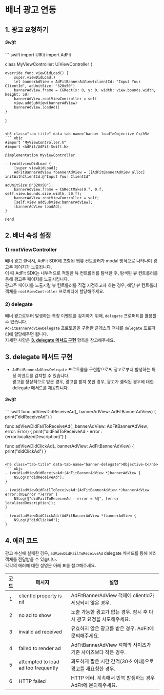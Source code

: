 # 배너 광고 연동

## <a name="heading1"></a> 1. 광고 요청하기

<h5 class="tab-title" data-tab-name="banner-load">Swift</h5>
``` swift
import UIKit
import AdFit

class MyViewController: UIViewController {

    override func viewDidLoad() {
        super.viewDidLoad()
        let bannerAdView = AdFitBannerAdView(clientId: "Input Your ClientId", adUnitSize: "320x50")
        bannerAdView.frame = CGRect(x: 0, y: 0, width: view.bounds.width, height: 50)
        bannerAdView.rootViewController = self
        view.addSubView(bannerAdView)
        bannerAdView.loadAd()
    }

}
```

<h5 class="tab-title" data-tab-name="banner-load">Objective-C</h5>
``` objc
#import "MyViewController.h"
#import <AdFit/AdFit-Swift.h>

@implementation MyViewController

- (void)viewDidLoad {
    [super viewDidLoad];
    AdFitBannerAdView *bannerAdView = [[AdFitBannerAdView alloc] initWithClientId:@"Input Your ClientId" 
                                                                       adUnitSize:@"320x50"];
    bannerAdView.frame = CGRectMake(0.f, 0.f, self.view.bounds.size.width, 50.f);
    bannerAdView.rootViewController = self;
    [self.view addSubView:bannerAdView];
    [bannerAdView loadAd];
}

@end
``` 

## <a name="heading2"></a> 2. 배너 속성 설정
### 1) rootViewController
배너 광고 클릭시, AdFit SDK에 포함된 웹뷰 컨트롤러가 modal 방식으로 나타나며 광고주 페이지가 노출됩니다.<br>
이 때 AdFit SDK는 내부적으로 적절한 뷰 컨트롤러를 탐색한 후, 탐색된 뷰 컨트롤러를 통해 광고주 페이지를 노출시킵니다.<br>
광고주 페이지를 노출시킬 뷰 컨트롤러를 직접 지정하고자 하는 경우, 해당 뷰 컨트롤러 객체를 `rootViewController` 프로퍼티에 할당해주세요.

### 2) delegate
배너 광고로부터 발생하는 특정 이벤트를 감지하기 위해, `delegate` 프로퍼티를 활용할 수 있습니다.<br>
`AdFitBannerAdViewDelegate` 프로토콜을 구현한 클래스의 객체를 `delegate` 프로퍼티에 할당해주면 됩니다.<br>
자세한 사항은 [**3. delegate 메서드 구현**](#heading3) 항목을 참고해주세요.

## <a name="heading3"></a> 3. delegate 메서드 구현
- `AdFitBannerAdViewDelegate` 프로토콜을 구현함으로써 광고로부터 발생하는 특정 이벤트를 감지할 수 있습니다.<br>
광고를 정상적으로 받은 경우, 광고를 받지 못한 경우, 광고가 클릭된 경우에 대한 delegate 메서드를 제공합니다.

<h5 class="tab-title" data-tab-name="banner-delegate">Swift</h5>
``` swift
func adViewDidReceiveAd(_ bannerAdView: AdFitBannerAdView) {
    print("didReceiveAd")
}
    
func adViewDidFailToReceiveAd(_ bannerAdView: AdFitBannerAdView, error: Error) {
    print("didFailToReceiveAd - error :\(error.localizedDescription)")
}
    
func adViewDidClickAd(_ bannerAdView: AdFitBannerAdView) {
    print("didClickAd")
}
```

<h5 class="tab-title" data-tab-name="banner-delegate">Objective-C</h5>
``` objc
- (void)adViewDidReceiveAd:(AdFitBannerAdView *)bannerAdView {
    NSLog(@"didReceiveAd");
}

- (void)adViewDidFailToReceiveAd:(AdFitBannerAdView *)bannerAdView error:(NSError *)error {
    NSLog(@"didFailToReceiveAd - error = %@", [error localizedDescription]);
}

- (void)adViewDidClickAd:(AdFitBannerAdView *)bannerAdView {
    NSLog(@"didClickAd");
}
``` 

## <a name="heading4"></a> 4. 에러 코드
광고 수신에 실패한 경우, `adViewDidFailToReceiveAd` delegate 메서드를 통해 에러 객체를 전달받을 수 있습니다.<br>
각각의 에러에 대한 설명은 아래 표를 참고해주세요.

|   코드  |               메시지                   |                    설명                               |
|:------:|--------------------------------------|------------------------------------------------------|
|  1     | clientId property is nil             | AdFitBannerAdView 객체에 clientId가 세팅되지 않은 경우.     |
|  2     | no ad to show                        | 노출 가능한 광고가 없는 경우. 잠시 후 다시 광고 요청을 시도해주세요. |
|  3     | invalid ad received                  | 유효하지 않은 광고를 받은 경우. AdFit에 문의해주세요.            |
|  4     | failed to render ad                  | AdFitBannerAdView 객체의 사이즈가 기준 사이즈보다 작은 경우.    |
|  5     | attempted to load ad too frequently  | 과도하게 짧은 시간 간격(30초 이내)으로 광고를 재요청한 경우.       |
|  6     | HTTP failed                          | HTTP 에러. 계속해서 반복 발생하는 경우 AdFit에 문의해주세요.      |
